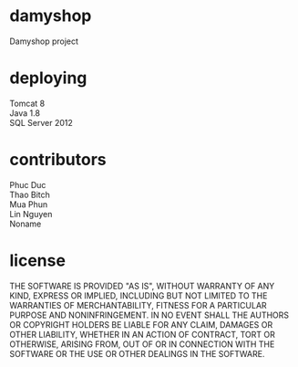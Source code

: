 # damyshop
Damyshop project

# deploying
Tomcat 8</br>
Java 1.8</br>
SQL Server 2012

# contributors
Phuc Duc</br>
Thao Bitch</br>
Mua Phun</br>
Lin Nguyen</br>
Noname

# license
THE SOFTWARE IS PROVIDED "AS IS", WITHOUT WARRANTY OF ANY KIND, EXPRESS OR
IMPLIED, INCLUDING BUT NOT LIMITED TO THE WARRANTIES OF MERCHANTABILITY,
FITNESS FOR A PARTICULAR PURPOSE AND NONINFRINGEMENT. IN NO EVENT SHALL THE
AUTHORS OR COPYRIGHT HOLDERS BE LIABLE FOR ANY CLAIM, DAMAGES OR OTHER
LIABILITY, WHETHER IN AN ACTION OF CONTRACT, TORT OR OTHERWISE, ARISING FROM,
OUT OF OR IN CONNECTION WITH THE SOFTWARE OR THE USE OR OTHER DEALINGS IN THE
SOFTWARE.

